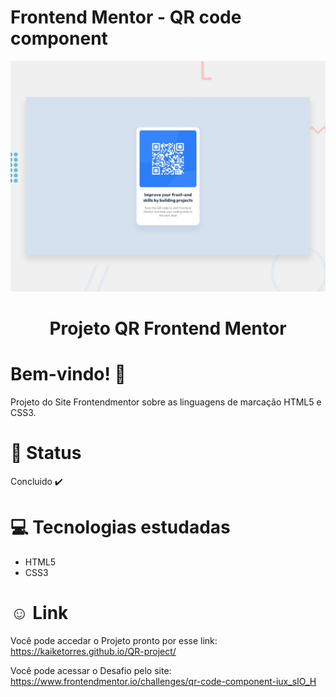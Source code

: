 # Frontend Mentor - QR code component

![Design preview for the QR code component coding challenge](./design/desktop-preview.jpg)

<div align="center">
<h1>Projeto QR Frontend Mentor </h1>
</div>

# Bem-vindo! 👋 <a name="id01"></a>
Projeto do Site Frontendmentor sobre as linguagens de marcação HTML5 e CSS3.


# &#x1F680; Status
Concluido ✔️


# &#x1F4BB; Tecnologias estudadas
<ul>
  <li>HTML5</li>
  <li>CSS3</li>
</ul>


# &#X263A; Link
Você pode accedar o Projeto pronto por esse link: https://kaiketorres.github.io/QR-project/

Você pode acessar o Desafio pelo site: https://www.frontendmentor.io/challenges/qr-code-component-iux_sIO_H


